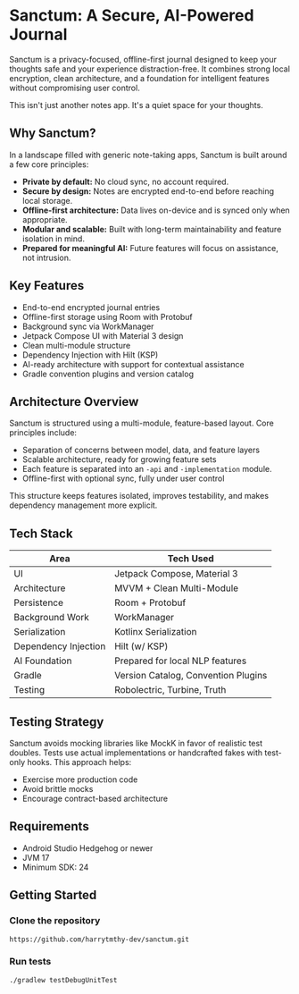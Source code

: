 # Sanctum: A Secure, AI-Powered Journal

Sanctum is a privacy-focused, offline-first journal designed to keep your thoughts safe and your
experience distraction-free. It combines strong local encryption, clean architecture, and a
foundation for intelligent features without compromising user control.

This isn't just another notes app. It's a quiet space for your thoughts.

## Why Sanctum?

In a landscape filled with generic note-taking apps, Sanctum is built around a few core principles:
- **Private by default:** No cloud sync, no account required.
- **Secure by design:** Notes are encrypted end-to-end before reaching local storage.
- **Offline-first architecture:** Data lives on-device and is synced only when appropriate.
- **Modular and scalable:** Built with long-term maintainability and feature isolation in mind.
- **Prepared for meaningful AI:** Future features will focus on assistance, not intrusion.

## Key Features

- End-to-end encrypted journal entries
- Offline-first storage using Room with Protobuf
- Background sync via WorkManager
- Jetpack Compose UI with Material 3 design
- Clean multi-module structure
- Dependency Injection with Hilt (KSP)
- AI-ready architecture with support for contextual assistance
- Gradle convention plugins and version catalog

## Architecture Overview

Sanctum is structured using a multi-module, feature-based layout. Core principles include:

- Separation of concerns between model, data, and feature layers
- Scalable architecture, ready for growing feature sets
- Each feature is separated into an `-api` and `-implementation` module.
- Offline-first with optional sync, fully under user control

This structure keeps features isolated, improves testability, and makes dependency management more
explicit.

## Tech Stack

| Area                 | Tech Used                           |
|----------------------|-------------------------------------|
| UI                   | Jetpack Compose, Material 3         |
| Architecture         | MVVM + Clean Multi-Module           |
| Persistence          | Room + Protobuf                     |
| Background Work      | WorkManager                         |
| Serialization        | Kotlinx Serialization               |
| Dependency Injection | Hilt (w/ KSP)                       |
| AI Foundation        | Prepared for local NLP features     |
| Gradle               | Version Catalog, Convention Plugins |
| Testing              | Robolectric, Turbine, Truth         |

## Testing Strategy

Sanctum avoids mocking libraries like MockK in favor of realistic test doubles. Tests use actual
implementations or handcrafted fakes with test-only hooks. This approach helps:
- Exercise more production code
- Avoid brittle mocks
- Encourage contract-based architecture

## Requirements

- Android Studio Hedgehog or newer
- JVM 17
- Minimum SDK: 24

## Getting Started

### Clone the repository

```
https://github.com/harrytmthy-dev/sanctum.git
```

### Run tests

```
./gradlew testDebugUnitTest
```